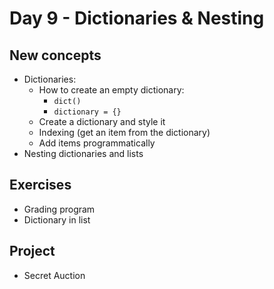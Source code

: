 # Day 9 - Dictionaries & Nesting

## New concepts

- Dictionaries:
  - How to create an empty dictionary:
    - `dict()`
    - `dictionary = {}`
  - Create a dictionary and style it
  - Indexing (get an item from the dictionary)
  - Add items programmatically
- Nesting dictionaries and lists

## Exercises

- Grading program
- Dictionary in list

## Project

- Secret Auction
